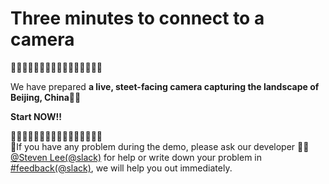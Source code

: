 # Three minutes to connect to a camera

🔹🔹🔹🔹🔹🔹🔹🔹🔹🔹🔹🔹🔹🔹🔹🔹
</br>

We have prepared **a live, steet-facing camera capturing the landscape of Beijing, China**📸🌇
</br>

**Start NOW!!**
</br>

🔹🔹🔹🔹🔹🔹🔹🔹🔹🔹🔹🔹🔹🔹🔹🔹
</br>
🔔If you have any problem during the demo, please ask our developer 👷🏽[@Steven Lee(@slack)](https://shifuproj.slack.com/archives/D04MFP86D4J) for help or write down your problem in [#feedback(@slack)](https://shifuproj.slack.com/archives/C04N5AJJL8Y), we will help you out immediately.
